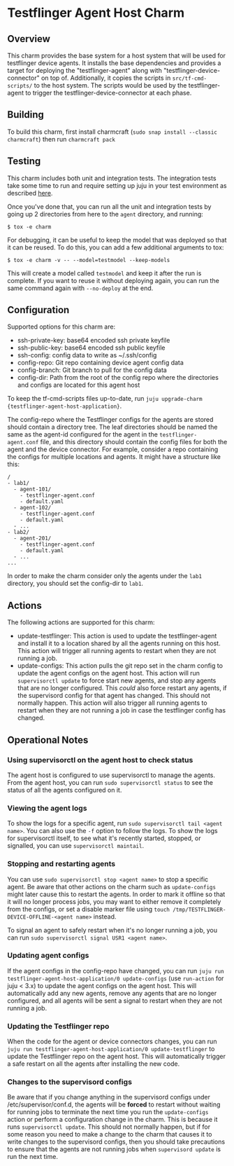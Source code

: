 # Testflinger Agent Host Charm

## Overview

This charm provides the base system for a host system that will be used for
testflinger device agents. It installs the base dependencies and provides a
target for deploying the "testflinger-agent" along with
"testflinger-device-connector" on top of. Additionally, it copies the scripts
in `src/tf-cmd-scripts/` to the host system. The scripts would be used by the
testflinger-agent to trigger the testflinger-device-connector at each phase.

## Building
To build this charm, first install charmcraft (`sudo snap install --classic
charmcraft`) then run `charmcraft pack`

## Testing
This charm includes both unit and integration tests. The integration tests
take some time to run and require setting up juju in your test environment
as described [here](https://juju.is/docs/sdk/dev-setup#heading--manual-set-up-juju).

Once you've done that, you can run all the unit and integration tests by
going up 2 directories from here to the `agent` directory, and running:

```
$ tox -e charm
```

For debugging, it can be useful to keep the model that was deployed so that
it can be reused. To do this, you can add a few additional arguments to tox:
```
$ tox -e charm -v -- --model=testmodel --keep-models
```

This will create a model called `testmodel` and keep it after the run is
complete. If you want to reuse it without deploying again, you can
run the same command again with `--no-deploy` at the end.

## Configuration
Supported options for this charm are:

  - ssh-private-key:
      base64 encoded ssh private keyfile
  - ssh-public-key:
      base64 encoded ssh public keyfile
  - ssh-config:
      config data to write as ~/.ssh/config
  - config-repo:
      Git repo containing device agent config data
  - config-branch:
      Git branch to pull for the config data
  - config-dir:
      Path from the root of the config repo where the directories and configs are located for this agent host

To keep the tf-cmd-scripts files up-to-date, run `juju upgrade-charm
{testflinger-agent-host-application}`.

The config-repo where the Testflinger configs for the agents are stored should
contain a directory tree. The leaf directories should be named the same as the
agent-id configured for the agent in the `testflinger-agent.conf` file, and
this directory should contain the config files for both the agent and the
device connector.  For example, consider a repo containing the configs for
multiple locations and agents. It might have a structure like this:
```
/
- lab1/
  - agent-101/
    - testflinger-agent.conf
    - default.yaml
  - agent-102/
    - testflinger-agent.conf
    - default.yaml
  - ...
- lab2/
  - agent-201/
    - testflinger-agent.conf
    - default.yaml
  - ...
...
```

In order to make the charm consider only the agents under the `lab1` directory,
you should set the config-dir to `lab1`. 

## Actions
The following actions are supported for this charm:

  - update-testflinger:
      This action is used to update the testflinger-agent and install it to a
      location shared by all the agents running on this host.
      This action will trigger all running agents to restart when they are not running a job.
  - update-configs:
      This action pulls the git repo set in the charm config to update the
      agent configs on the agent host.
      This action will run `supervisorctl update` to force start new agents, and stop any agents
      that are no longer configured. This *could* also force restart any agents, if the
      supervisord config for that agent has changed. This should not normally happen. This action
      will also trigger all running agents to restart when they are not running a job in case the
      testflinger config has changed.

## Operational Notes

### Using supervisorctl on the agent host to check status

The agent host is configured to use supervisorctl to manage the agents. From the agent host,
you can run `sudo supervisorctl status` to see the status of all the agents configured on it.

### Viewing the agent logs
To show the logs for a specific agent, run `sudo supervisorctl tail <agent name>`.
You can also use the `-f` option to follow the logs.
To show the logs for supervisorctl itself, to see what it's recently started, stopped, or
signalled, you can use `supervisorctl maintail`.

### Stopping and restarting agents
You can use `sudo supervisorctl stop <agent name>` to stop a specific agent.
Be aware that other actions on the charm such as `update-configs` might later cause this to
restart the agents. In order to mark it offline so that it will no longer process jobs, you may
want to either remove it completely from the configs, or set a disable marker file using
`touch /tmp/TESTFLINGER-DEVICE-OFFLINE-<agent name>` instead.

To signal an agent to safely restart when it's no longer running a job, you can run
`sudo supervisorctl signal USR1 <agent name>`. 

### Updating agent configs

If the agent configs in the config-repo have changed, you can run
`juju run testflinger-agent-host-application/0 update-configs` (use `run-action` for juju < 3.x)
to update the agent configs on the agent host. This will automatically add any new agents,
remove any agents that are no longer configured, and all agents will be sent a signal to restart
when they are not running a job.

### Updating the Testflinger repo

When the code for the agent or device connectors changes, you can run
`juju run testflinger-agent-host-application/0 update-testflinger` to update the Testflinger
repo on the agent host. This will automatically trigger a safe restart on all the agents after
installing the new code.

### Changes to the supervisord configs

Be aware that if you change anything in the supervisord configs under /etc/supervisor/conf.d,
the agents will be **forced** to restart without waiting for running jobs to terminate the next
time you run the `update-configs` action or perform a configuration change in the charm. This
is because it runs `supervisorctl update`. This should not normally happen, but if for some
reason you need to make a change to the charm that causes it to write changes to the supervisord
configs, then you should take precautions to ensure that the agents are not running jobs when
`supervisord update` is run the next time.
